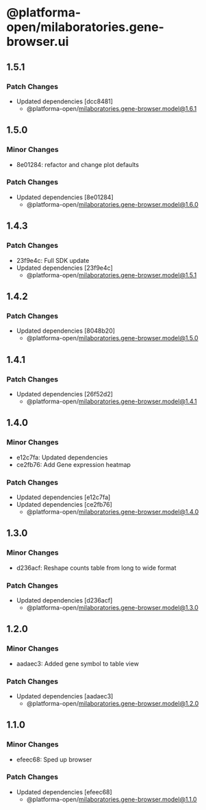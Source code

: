 # @platforma-open/milaboratories.gene-browser.ui

## 1.5.1

### Patch Changes

- Updated dependencies [dcc8481]
  - @platforma-open/milaboratories.gene-browser.model@1.6.1

## 1.5.0

### Minor Changes

- 8e01284: refactor and change plot defaults

### Patch Changes

- Updated dependencies [8e01284]
  - @platforma-open/milaboratories.gene-browser.model@1.6.0

## 1.4.3

### Patch Changes

- 23f9e4c: Full SDK update
- Updated dependencies [23f9e4c]
  - @platforma-open/milaboratories.gene-browser.model@1.5.1

## 1.4.2

### Patch Changes

- Updated dependencies [8048b20]
  - @platforma-open/milaboratories.gene-browser.model@1.5.0

## 1.4.1

### Patch Changes

- Updated dependencies [26f52d2]
  - @platforma-open/milaboratories.gene-browser.model@1.4.1

## 1.4.0

### Minor Changes

- e12c7fa: Updated dependencies
- ce2fb76: Add Gene expression heatmap

### Patch Changes

- Updated dependencies [e12c7fa]
- Updated dependencies [ce2fb76]
  - @platforma-open/milaboratories.gene-browser.model@1.4.0

## 1.3.0

### Minor Changes

- d236acf: Reshape counts table from long to wide format

### Patch Changes

- Updated dependencies [d236acf]
  - @platforma-open/milaboratories.gene-browser.model@1.3.0

## 1.2.0

### Minor Changes

- aadaec3: Added gene symbol to table view

### Patch Changes

- Updated dependencies [aadaec3]
  - @platforma-open/milaboratories.gene-browser.model@1.2.0

## 1.1.0

### Minor Changes

- efeec68: Sped up browser

### Patch Changes

- Updated dependencies [efeec68]
  - @platforma-open/milaboratories.gene-browser.model@1.1.0
